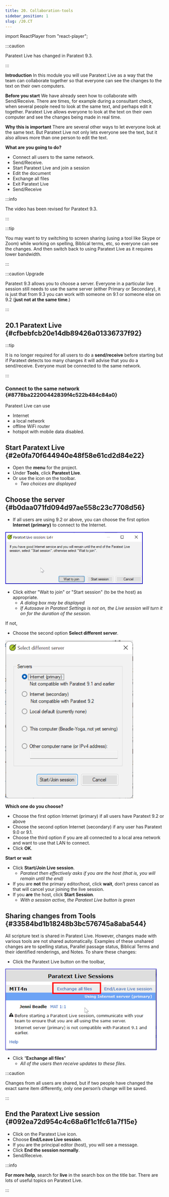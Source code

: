 ```yaml
---
title: 20. Collaboration-tools
sidebar_position: 1
slug: /20.CT
---
```


import ReactPlayer from "react-player";

:::caution 


Paratext Live has changed in Paratext 9.3.


:::


**Introduction**
In this module you will use Paratext Live as a way that the team can collaborate together so that everyone can see the changes to the text on their own computers.


**Before you start**
We have already seen how to collaborate with Send/Receive. There are times, for example during a consultant check, when several people need to look at the same text, and perhaps edit it together. Paratext Live allows everyone to look at the text on their own computer and see the changes being made in real time.


**Why this is important**
There are several other ways to let everyone look at the same text. But Paratext Live not only lets everyone see the text, but it also allows more than one person to edit the text.


**What are you going to do?**

- Connect all users to the same network.
- Send/Receive.
- Start Paratext Live and join a session
- Edit the document
- Exchange all files
- Exit Paratext Live
- Send/Receive

:::info


 <ReactPlayer controls url="https://vimeo.com/641947293" />  The video has been revised for Paratext 9.3. 


:::


:::tip 


You may want to try switching to screen sharing (using a tool like Skype or Zoom) while working on spelling, Biblical terms, etc, so everyone can see the changes. And then switch back to using Paratext Live as it requires lower bandwidth.


:::


:::caution Upgrade


Paratext 9.3 allows you to choose a server. Everyone in a particular live session still needs to use the same server (either Primary or Secondary), it is just that from 9.3 you can work with someone on 9.1 or someone else on 9.2 (**just not at the same time**.) 


:::


## 20.1 Paratext Live {#cfbebfcb20e14db89426a01336737f92}


:::tip


It is no longer required for all users to do a **send/receive** before starting but if Paratext detects too many changes it will advise that you do a send/receive. Everyone must be connected to the same network. 


:::


### Connect to the same network {#8778ba22200442839f4c522b484c84a0}


Paratext Live can use

- Internet
- a local network
- offline WiFi router
- hotspot with mobile data disabled.

## Start Paratext Live {#2e0fa70f644940e48f58e61cd2d84e22}

- Open the **menu** for the project.
- Under **Tools**, click **Paratext Live**.
- Or use the icon on the toolbar.
	- _Two choices are displayed_

## Choose the server {#b0daa071fd094d97ae558c23c7708d56}


<div class='notion-row'>
<div class='notion-column' style={{width: 'calc((100% - (min(32px, 4vw) * 1)) * 0.5)'}}>

- If all users are using 9.2 or above, you can choose the first option **Internet (primary)** to connect to the Internet.

</div><div className='notion-spacer' />

<div class='notion-column' style={{width: 'calc((100% - (min(32px, 4vw) * 1)) * 0.5)'}}>

![](/notion_imgs/918960374.png)

</div><div className='notion-spacer' />
</div>

- Click either "Wait to join" or "Start session" (to be the host) as appropriate.
	- _A dialog box may be displayed_
	- _If Autosave in Paratext Settings is not on, the Live session will turn it on for the duration of the session._

If not,


<div class='notion-row'>
<div class='notion-column' style={{width: 'calc((100% - (min(32px, 4vw) * 1)) * 0.4375)'}}>

- Choose the second option **Select different server**.

</div><div className='notion-spacer' />

<div class='notion-column' style={{width: 'calc((100% - (min(32px, 4vw) * 1)) * 0.5625)'}}>

![](/notion_imgs/564161900.png)

</div><div className='notion-spacer' />
</div>


**Which one do you choose?**

- Choose the first option Internet (primary) if all users have Paratext 9.2 or above
- Choose the second option Internet (secondary) if any user has Paratext 9.0 or 9.1.
- Choose the third option if you are all connected to a local area network and want to use that LAN to connect.
- Click **OK**.

**Start or wait**

- Click **Start/Join Live session**.
	- _Paratext then effectively asks if you are the host (that is, you will remain until the end)_
- If you are **not** the primary editor/host, click **wait**, don’t press cancel as that will cancel your joining the live session.
- If you **are** the host, click **Start Session**.
	- _With a session active, the Paratext Live button is green_

## Sharing changes from Tools {#33584bd1b18248b3bc576745a8aba544}


All scripture text is shared in Paratext Live. However, changes made with various tools are not shared automatically. Examples of these unshared changes are to spelling status, Parallel passage status, Biblical Terms and their identified renderings, and Notes. To share these changes:

- Click the Paratext Live button on the toolbar,

![](/notion_imgs/419095099.png)

- Click “**Exchange all files**”
	- _All of the users then receive updates to these files._

:::caution


Changes from all users are shared, but if two people have changed the exact same item differently, only one person’s change will be saved. 


:::


## End the Paratext Live session {#092ea72d954c4c68a6f1c1fc61a7f15e}

- Click on the Paratext Live icon.
- Choose **End/Leave Live session**.
- If you are the principal editor (host), you will see a message.
- Click **End the session normally**.
- Send/Receive.

:::info


**For more help**, search for **live** in the search box on the title bar. There are lots of useful topics on Paratext Live. 


:::

